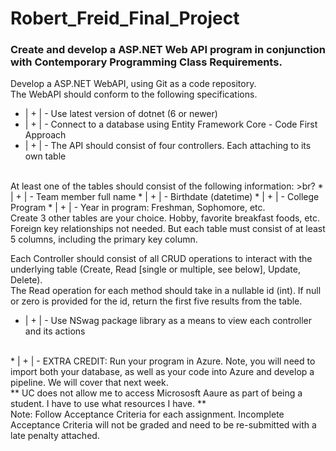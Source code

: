 # Robert_Freid_Final_Project
### Create and develop a ASP.NET Web API program in conjunction with Contemporary Programming Class Requirements.
Develop a ASP.NET WebAPI, using Git as a code repository. <br>
The WebAPI should conform to the following specifications.
* | + | - Use latest version of dotnet (6 or newer)
* | + | - Connect to a database using Entity Framework Core - Code First Approach
* | + | - The API should consist of four controllers. Each attaching to its own table
<br>
At least one of the tables should consist of the following information: >br?
* | + | - Team member full name
* | + | - Birthdate (datetime)
* | + | - College Program
* | + | - Year in program: Freshman, Sophomore, etc.
<br>
Create 3 other tables are your choice. Hobby, favorite breakfast foods, etc. Foreign key relationships not needed. But each table must consist of at least 5 columns, including the primary key column. <br>

Each Controller should consist of all CRUD operations to interact with the underlying table (Create, Read [single or multiple, see below], Update, Delete).
<br>
The Read operation for each method should take in a nullable id (int). If null or zero is provided for the id, return the first five results from the table. 
<br>
* | + | - Use NSwag package library as a means to view each controller and its actions
<br>
* | + | - EXTRA CREDIT: Run your program in Azure. Note, you will need to import both your database, as well as your code into Azure and develop a pipeline. We will cover that next week.
<br>
** UC does not allow me to access Micrososft Aaure as part of being a student. I have to use what resources I have. **
<br>
Note: Follow Acceptance Criteria for each assignment. Incomplete Acceptance Criteria will not be graded and need to be re-submitted with a late penalty attached.

